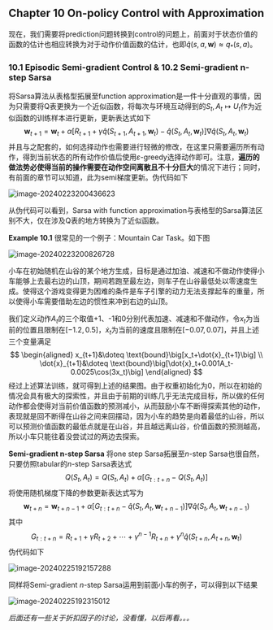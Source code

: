 ## Chapter 10 On-policy Control with Approximation

现在，我们需要将prediction问题转换到control的问题上，前面对于状态价值的函数的估计也相应转换为对于动作价值函数的估计，也即$\hat{q}(s, a, \mathbf{w}) \approx q_{*}(s, a)$。

### 10.1 Episodic Semi-gradient Control & 10.2 Semi-gradient $\boldsymbol{n}$-step Sarsa

将Sarsa算法从表格型拓展至function approximation是一件十分直观的事情，因为只需要将Q表更换为一个近似函数，将每次与环境互动得到的$S_t, A_t \mapsto U_t$作为近似函数的训练样本进行更新，更新表达式如下
$$
\mathbf{w}_{t + 1} = \mathbf{w}_{t} + \alpha \big[R_{t + 1} + \gamma \hat{q}(S_{t + 1}, A_{t + 1}, \mathbf{w}_{t}) - \hat{q}(S_t, A_t, \mathbf{w}_{t})\big] \nabla \hat{q}(S_t, A_t, \mathbf{w}_{t})
$$
并且与之配套的，如何选择动作也需要进行轻微的修改，在这里只需要遍历所有动作，得到当前状态的所有动作价值后使用$\varepsilon$-greedy选择动作即可。注意，**遍历的做法势必使得当前的操作需要在动作空间离散且不十分巨大**的情况下进行；同时，有前面的章节可以知道，此为semi梯度更新。伪代码如下

![image-20240223200436623](C:\Users\outline\AppData\Roaming\Typora\typora-user-images\image-20240223200436623.png)

从伪代码可以看到，Sarsa with function approximation与表格型的Sarsa算法区别不大，仅在涉及Q表的地方转换为了近似函数。

**Example 10.1**
很常见的一个例子：Mountain Car Task。如下图

![image-20240223200826728](C:\Users\outline\AppData\Roaming\Typora\typora-user-images\image-20240223200826728.png)

小车在初始随机在山谷的某个地方生成，目标是通过加油、减速和不做动作使得小车能够上去最右边的山顶，期间若跑至最左边，则车子在山谷最低处以零速度生成。使得这个游戏变得更为困难的条件是车子引擎的动力无法支撑起车的重量，所以使得小车需要借助左边的惯性来冲到右边的山顶。

我们定义动作$A_t$的三个取值+1、-1和0分别代表加速、减速和不做动作，令$x_{t}$为当前的位置且限制在$[-1.2, 0.5]$，$\dot{x}_{t}$为当前的速度且限制在$[-0.07, 0.07]$，并且上述三个变量满足
$$
\begin{aligned}
x_{t+1}&\doteq \text{bound}\big[x_t+\dot{x}_{t+1}\big] \\
\dot{x}_{t+1}&\doteq \text{bound}\big[\dot{x}_t+0.001A_t-0.0025\cos(3x_t)\big]
\end{aligned}
$$
经过上述算法训练，就可得到上述的结果图。由于权重初始化为0，所以在初始的情况会具有极大的探索性，并且由于前期的训练几乎无法完成目标，所以做的任何动作都会使得对当前价值函数的预测减小，从而鼓励小车不断得探索其他的动作，表现就是回不断得在山谷之间来回摆动，因为小车的趋势是向着最低的山谷，所以可以预测价值函数的最低点就是在山谷，并且越远离山谷，价值函数的预测越高，所以小车只能往着没尝试过的两边去探索。

**Semi-gradient $\boldsymbol{n}$-step Sarsa**
将one step Sarsa拓展至$n$-step Sarsa也很自然，只要仿照tabular的$n$-step Sarsa表达式
$$
Q(S_t, A_t) = Q(S_t, A_t) + \alpha \big[ G_{t : t + n} - Q(S_t, A_t) \big]
$$
将使用随机梯度下降的参数更新表达式写为
$$
\mathbf{w}_{t + n} = \mathbf{w}_{t + n - 1} + \alpha\big[ G_{t : t + n} - \hat{q}(S_t, A_t, \mathbf{w}_{t + n - 1}) \big] \nabla \hat{q}(S_t, A_t, \mathbf{w}_{t + n - 1})
$$
其中
$$
G_{t : t + n} = R_{t + 1} + \gamma R_{t + 2} + \cdots + \gamma^{n - 1} R_{t + n} + \gamma^n \hat{q}(S_{t + n}, A_{t + n}, \mathbf{w}_{t})
$$
伪代码如下

![image-20240225192157288](C:\Users\outline\AppData\Roaming\Typora\typora-user-images\image-20240225192157288.png)

同样将Semi-gradient $n$-step Sarsa运用到前面小车的例子，可以得到以下结果

![image-20240225192315012](C:\Users\outline\AppData\Roaming\Typora\typora-user-images\image-20240225192315012.png)

*后面还有一些关于折扣因子的讨论，没看懂，以后再看。。。*



